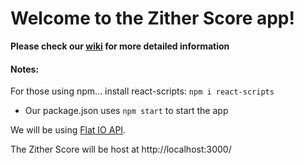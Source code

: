 # Welcome to the Zither Score app!

**Please check our [wiki](https://github.com/leahmezacs/zither-score/wiki) for more detailed information**

#### Notes:
For those using npm... install react-scripts: `npm i react-scripts`
* Our package.json uses `npm start` to start the app

We will be using [Flat IO API](https://github.com/FlatIO/api-client-js).

The Zither Score will be host at http://localhost:3000/